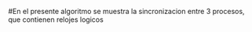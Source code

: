 #En el presente algoritmo se muestra la sincronizacion entre 3 procesos, que contienen relojes logicos
